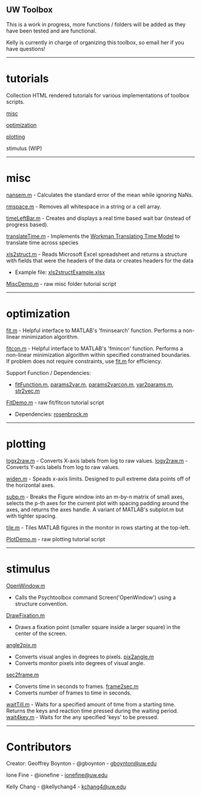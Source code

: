 ## UW Toolbox 

This is a work in progress, more functions / folders will be added as they have been tested and are functional.

Kelly is currently in charge of organizing this toolbox, so email her if you have questions!

---

# tutorials

Collection HTML rendered tutorials for various implementations of toolbox scripts.

[misc](http://htmlpreview.github.io/?https://github.com/VisCog/UWToolbox/blob/master/tutorials/misc/MiscDemo.html)

[optimization](http://htmlpreview.github.io/?https://github.com/VisCog/UWToolbox/blob/master/tutorials/optimization/FitDemo.html)

[plotting](http://htmlpreview.github.io/?https://github.com/VisCog/UWToolbox/blob/master/tutorials/plotting/PlotDemo.html)

stimulus (WIP)

---

# misc

[nansem.m](https://github.com/VisCog/UWToolbox/blob/master/misc/nansem.m) -  Calculates the standard error of the mean while ignoring NaNs.

[rmspace.m](https://github.com/VisCog/UWToolbox/blob/master/misc/rmspace.m) - Removes all whitespace in a string or a cell array.

[timeLeftBar.m](https://github.com/VisCog/UWToolbox/blob/master/misc/timeLeftBar.m) -  Creates and displays a real time based wait bar (instead of progress based).

[translateTime.m](https://github.com/VisCog/UWToolbox/blob/master/misc/translateTime.m) -  Implements the [Workman Translating Time Model](http://www.translatingtime.net/) to translate time across species

[xls2struct.m](https://github.com/VisCog/UWToolbox/blob/master/misc/xls2struct.m) -  Reads Microsoft Excel spreadsheet and returns a structure with fields that were the headers of the data or creates headers for the data
- Example file: [xls2structExample.xlsx](https://github.com/VisCog/UWToolbox/blob/master/misc/xls2structExample.xlsx)

[MiscDemo.m](https://github.com/VisCog/UWToolbox/blob/master/misc/MiscDemo.m) - raw misc folder tutorial script

---

# optimization

[fit.m](https://github.com/VisCog/UWToolbox/blob/master/optimization/fit.m) - Helpful interface to MATLAB's 'fminsearch' function. Performs a non-linear minimization algorithm.

[fitcon.m](https://github.com/VisCog/UWToolbox/blob/master/optimization/fitcon.m) - Helpful interface to MATLAB's 'fmincon' function. Performs a non-linear minimization algorithm within specified constrained boundaries. If problem does not require constraints, use [fit.m](https://github.com/VisCog/UWToolbox/blob/master/optimization/fit.m) for efficiency.

Support Function / Dependencies:
- [fitFunction.m](https://github.com/VisCog/UWToolbox/blob/master/optimization/fitFunction.m), [params2var.m](https://github.com/VisCog/UWToolbox/blob/master/optimization/params2var.m), [params2varcon.m](https://github.com/VisCog/UWToolbox/blob/master/optimization/params2varcon.m), [var2params.m](https://github.com/VisCog/UWToolbox/blob/master/optimization/var2params.m), [str2vec.m](https://github.com/VisCog/UWToolbox/blob/master/optimization/str2vec.m)

[FitDemo.m](https://github.com/VisCog/UWToolbox/blob/master/optimization/FitDemo.m) - raw fit/fitcon tutorial script
- Dependencies: [rosenbrock.m](https://github.com/VisCog/UWToolbox/blob/master/optimization/rosenbrock.m)

---

# plotting

[logx2raw.m](https://github.com/VisCog/UWToolbox/blob/master/plotting/logx2raw.m) - Converts X-axis labels from log to raw values.
[logy2raw.m](https://github.com/VisCog/UWToolbox/blob/master/plotting/logy2raw.m) - Converts Y-axis labels from log to raw values.

[widen.m](https://github.com/VisCog/UWToolbox/blob/master/plotting/widen.m) - Speads x-axis limits. Designed to pull extreme data points off of the horizontal axes.

[subp.m](https://github.com/VisCog/UWToolbox/blob/master/plotting/subp.m) - Breaks the Figure window into an m-by-n matrix of small axes, selects the p-th axes for the current plot with spacing padding around the axes, and returns the axes handle. A variant of MATLAB's subplot.m but with tighter spacing.

[tile.m](https://github.com/VisCog/UWToolbox/blob/master/plotting/tile.m) - Tiles MATLAB figures in the monitor in rows starting at the top-left.

[PlotDemo.m](https://github.com/VisCog/UWToolbox/blob/master/plotting/PlotDemo.m) - raw plotting tutorial script

---

# stimulus

[OpenWindow.m](https://github.com/VisCog/UWToolbox/blob/master/stimulus/OpenWindow.m)
 - Calls the Psychtoolbox command Screen('OpenWindow') using a structure convention.

[DrawFixation.m](https://github.com/VisCog/UWToolbox/blob/master/stimulus/DrawFixation.m)
 - Draws a fixation point (smaller square inside a larger square) in the center of the screen.

[angle2pix.m](https://github.com/VisCog/UWToolbox/blob/master/stimulus/angle2pix.m)
 - Converts visual angles in degrees to pixels.
[pix2angle.m](https://github.com/VisCog/UWToolbox/blob/master/stimulus/pix2angle.m)
 - Converts monitor pixels into degrees of visual angle.

[sec2frame.m](https://github.com/VisCog/UWToolbox/blob/master/stimulus/sec2frame.m)
 - Converts time in seconds to frames.
[frame2sec.m](https://github.com/VisCog/UWToolbox/blob/master/stimulus/frame2sec.m)
 - Converts number of frames to time in seconds.

[waitTill.m](https://github.com/VisCog/UWToolbox/blob/master/stimulus/waitTill.m) - Waits for a specified amount of time from a starting time. Returns the keys and reaction time pressed during the waiting period.
[wait4key.m](https://githubcom/VisCog/UWToolbox/blob/master/stimulus/wait4key.m) - Waits for the any specified 'keys' to be pressed.

---

# Contributors

Creator: Geoffrey Boynton - @gboynton - gboynton@uw.edu

Ione Fine - @ionefine - ionefine@uw.edu

Kelly Chang - @kellychang4 - kchang4@uw.edu